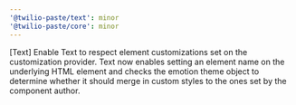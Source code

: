 ```yaml
---
'@twilio-paste/text': minor
'@twilio-paste/core': minor
---
```


[Text] Enable Text to respect element customizations set on the customization provider. Text now enables setting an element name on the underlying HTML element and checks the emotion theme object to determine whether it should merge in custom styles to the ones set by the component author.
